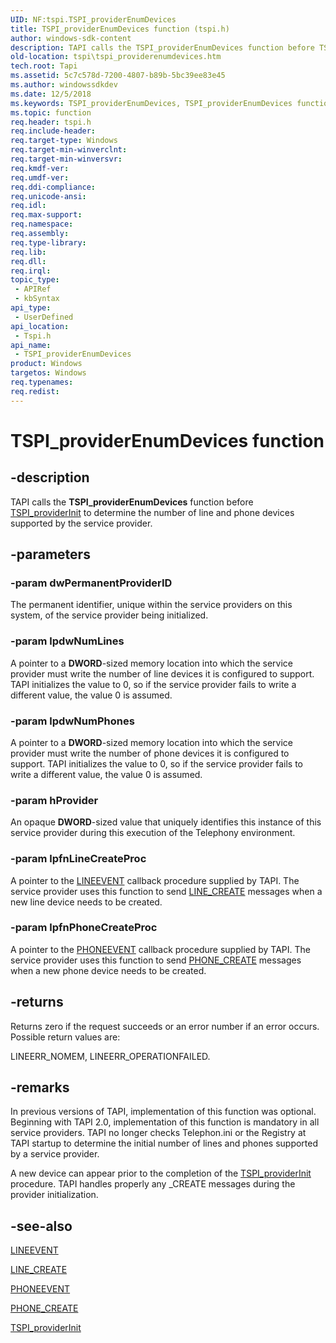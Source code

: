 ```yaml
---
UID: NF:tspi.TSPI_providerEnumDevices
title: TSPI_providerEnumDevices function (tspi.h)
author: windows-sdk-content
description: TAPI calls the TSPI_providerEnumDevices function before TSPI_providerInit to determine the number of line and phone devices supported by the service provider.
old-location: tspi\tspi_providerenumdevices.htm
tech.root: Tapi
ms.assetid: 5c7c578d-7200-4807-b89b-5bc39ee83e45
ms.author: windowssdkdev
ms.date: 12/5/2018
ms.keywords: TSPI_providerEnumDevices, TSPI_providerEnumDevices function [TAPI 2.2], _tspi_tspi_providerenumdevices, tspi.tspi_providerenumdevices, tspi/TSPI_providerEnumDevices
ms.topic: function
req.header: tspi.h
req.include-header: 
req.target-type: Windows
req.target-min-winverclnt: 
req.target-min-winversvr: 
req.kmdf-ver: 
req.umdf-ver: 
req.ddi-compliance: 
req.unicode-ansi: 
req.idl: 
req.max-support: 
req.namespace: 
req.assembly: 
req.type-library: 
req.lib: 
req.dll: 
req.irql: 
topic_type:
 - APIRef
 - kbSyntax
api_type:
 - UserDefined
api_location:
 - Tspi.h
api_name:
 - TSPI_providerEnumDevices
product: Windows
targetos: Windows
req.typenames: 
req.redist: 
---
```


# TSPI_providerEnumDevices function


## -description


TAPI calls the 
<b>TSPI_providerEnumDevices</b> function before 
<a href="https://msdn.microsoft.com/6cb7817b-6df3-4a6a-a666-b41c2eb0b118">TSPI_providerInit</a> to determine the number of line and phone devices supported by the service provider.


## -parameters




### -param dwPermanentProviderID

The permanent identifier, unique within the service providers on this system, of the service provider being initialized.


### -param lpdwNumLines

A pointer to a <b>DWORD</b>-sized memory location into which the service provider must write the number of line devices it is configured to support. TAPI initializes the value to 0, so if the service provider fails to write a different value, the value 0 is assumed.


### -param lpdwNumPhones

A pointer to a <b>DWORD</b>-sized memory location into which the service provider must write the number of phone devices it is configured to support. TAPI initializes the value to 0, so if the service provider fails to write a different value, the value 0 is assumed.


### -param hProvider

An opaque <b>DWORD</b>-sized value that uniquely identifies this instance of this service provider during this execution of the  Telephony environment.


### -param lpfnLineCreateProc

A pointer to the 
<a href="https://msdn.microsoft.com/11ae7e78-8a10-4757-886b-c0aa47c4d55b">LINEEVENT</a> callback procedure supplied by TAPI. The service provider uses this function to send 
<a href="https://msdn.microsoft.com/f5256cc4-e5da-45c0-b467-c46481721227">LINE_CREATE</a> messages when a new line device needs to be created.


### -param lpfnPhoneCreateProc

A pointer to the 
<a href="https://msdn.microsoft.com/0b5745a4-7652-48ce-9e8a-eef52c09455f">PHONEEVENT</a> callback procedure supplied by TAPI. The service provider uses this function to send 
<a href="https://msdn.microsoft.com/2b852871-7965-4c88-9c3a-0259cd2e0a11">PHONE_CREATE</a> messages when a new phone device needs to be created.


## -returns



Returns zero if the request succeeds or an error number if an error occurs. Possible return values are:

LINEERR_NOMEM, LINEERR_OPERATIONFAILED.




## -remarks



In previous versions of TAPI, implementation of this function was optional. Beginning with TAPI 2.0, implementation of this function is mandatory in all service providers. TAPI no longer checks Telephon.ini or the Registry at TAPI startup to determine the initial number of lines and phones supported by a service provider.

A new device can appear prior to the completion of the 
<a href="https://msdn.microsoft.com/6cb7817b-6df3-4a6a-a666-b41c2eb0b118">TSPI_providerInit</a> procedure. TAPI handles properly any _CREATE messages during the provider initialization.




## -see-also




<a href="https://msdn.microsoft.com/11ae7e78-8a10-4757-886b-c0aa47c4d55b">LINEEVENT</a>



<a href="https://msdn.microsoft.com/f5256cc4-e5da-45c0-b467-c46481721227">LINE_CREATE</a>



<a href="https://msdn.microsoft.com/0b5745a4-7652-48ce-9e8a-eef52c09455f">PHONEEVENT</a>



<a href="https://msdn.microsoft.com/2b852871-7965-4c88-9c3a-0259cd2e0a11">PHONE_CREATE</a>



<a href="https://msdn.microsoft.com/6cb7817b-6df3-4a6a-a666-b41c2eb0b118">TSPI_providerInit</a>
 

 

